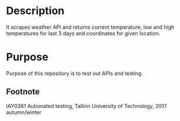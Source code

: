Description
===========
It scrapes weather API and returns current temperature, low and high temperatures for last 3 days and coordinates for given location.

Purpose
===========
Purpose of this repository is to test out APIs and testing.

Footnote
---------------
IAY0361 Automated testing, Tallinn University of Technology, 2017 autumn/winter
